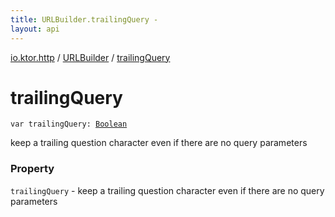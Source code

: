 ```yaml
---
title: URLBuilder.trailingQuery - 
layout: api
---
```


<div class='api-docs-breadcrumbs'><a href="../index.html">io.ktor.http</a> / <a href="index.html">URLBuilder</a> / <a href="./trailing-query.html">trailingQuery</a></div>

# trailingQuery

<div class="signature"><code><span class="keyword">var </span><span class="identifier">trailingQuery</span><span class="symbol">: </span><a href="https://kotlinlang.org/api/latest/jvm/stdlib/kotlin/-boolean/index.html"><span class="identifier">Boolean</span></a></code></div>

keep a trailing question character even if there are no query parameters

### Property

<code>trailingQuery</code> - keep a trailing question character even if there are no query parameters